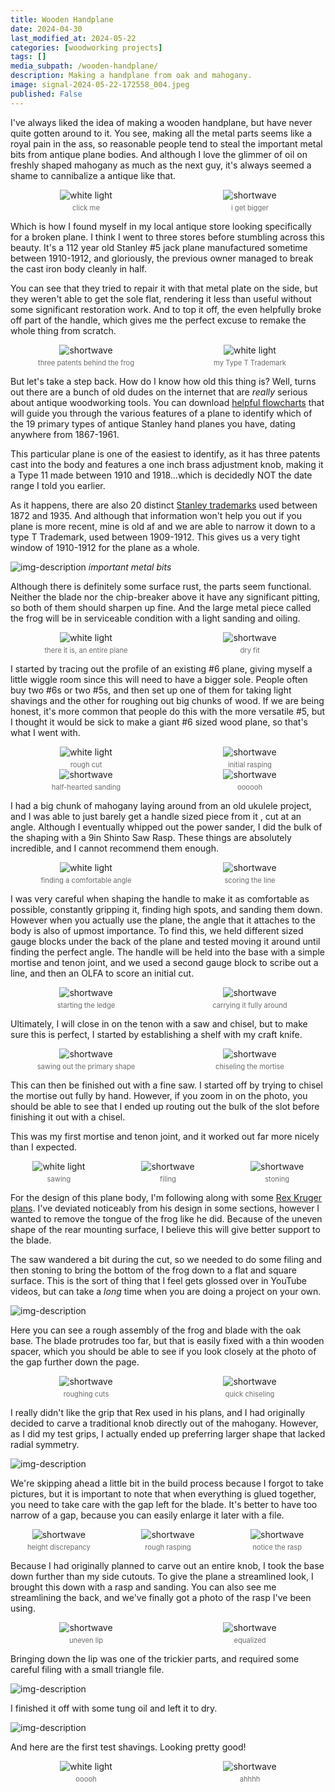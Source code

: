 ```yaml
---
title: Wooden Handplane
date: 2024-04-30
last_modified_at: 2024-05-22
categories: [woodworking projects]
tags: []
media_subpath: /wooden-handplane/
description: Making a handplane from oak and mahogany.
image: signal-2024-05-22-172558_004.jpeg
published: False
---
```


<style>
    .grid-2x2 {
        display: grid;
        grid-template-columns: 1fr 1fr;
        grid-template-rows: auto auto;
        column-gap: 20px; /* Keep horizontal gap */
        justify-items: center;
    }
    .grid-3x2 {
        display: grid;
        grid-template-columns: 1fr 1fr 1fr;
        grid-template-rows: auto auto;
        column-gap: 20px; /* Keep horizontal gap */
        justify-items: center;
    }
    .grid-container {
        justify-items: center;
    }
    .grid-container > div {
        display: flex;
        flex-direction: column;
        align-items: center;
        height: 100%; /* Ensure the div takes full height of the grid cell */
        justify-content: flex-end; /* Align items to the bottom */
    }
    .grid-container img {
        width: auto;
        max-width: 100%;
        height: auto;
        object-fit: cover;
        display: block;
        margin-bottom: 5px; /* Small margin to separate the image and caption */
    }
    .grid-container .caption em {
        display: block;
        text-align: center;
        font-style: normal;
        font-size: 80%;
        padding: 0;
        color: #6d6c6c;
    }
</style>

I've always liked the idea of making a wooden handplane, but have never quite gotten around to it. You see, making all the metal parts seems like a royal pain in the ass, so reasonable people tend to steal the important metal bits from antique plane bodies. And although I love the glimmer of oil on freshly shaped mahogany as much as the next guy, it's always seemed a shame to cannibalize a antique like that.

<div class="grid-container grid-2x2">
    <div>
        <img src="20240420_185315.jpg" alt="white light">
    </div>
    <div>
        <img src="20240430_185813.jpg" alt="shortwave">
    </div>
    <div class="caption">
        <em>click me</em>
    </div>
    <div class="caption">
        <em>i get bigger</em>
    </div>
</div>

Which is how I found myself in my local antique store looking specifically for a broken plane. I think I went to three stores before stumbling across this beauty. It's a 112 year old Stanley #5 jack plane manufactured sometime between 1910-1912, and gloriously, the previous owner managed to break the cast iron body cleanly in half. 

You can see that they tried to repair it with that metal plate on the side, but they weren't able to get the sole flat, rendering it less than useful without some significant restoration work. And to top it off, the even helpfully broke off part of the handle, which gives me the perfect excuse to remake the whole thing from scratch.

<div class="grid-container grid-2x2">
    <div>
        <img src="signal-2024-05-24-212738_002.jpeg" alt="shortwave">
    </div>
    <div>
        <img src="signal-2024-05-20-193343_002.jpeg" alt="white light">
    </div>
    <div class="caption">
        <em>three patents behind the frog</em>
    </div>
    <div class="caption">
        <em>my Type T Trademark</em>
    </div>
</div>


But let's take a step back. How do I know how old this thing is? Well, turns out there are a bunch of old dudes on the internet that are _really_ serious about antique woodworking tools. You can download [helpful flowcharts](https://woodandshop.com/wp-content/uploads/2021/01/stanley-bailey-handplane-type-study-flow-chart-2021.pdf) that will guide you through the various features of a plane to identify which of the 19 primary types of antique Stanley hand planes you have, dating anywhere from 1867-1961. 

This particular plane is one of the easiest to identify, as it has three patents cast into the body and features a one inch brass adjustment knob, making it a Type 11 made between 1910 and 1918...which is decidedly NOT the date range I told you earlier.

As it happens, there are also 20 distinct [Stanley trademarks](https://virginiatoolworks.com/2015/02/16/stanley-trademark-stamps/) used between 1872 and 1935. And although that information won't help you out if you plane is more recent, mine is old af and we are able to narrow it down to a type T Trademark, used between 1909-1912. This gives us a very tight window of 1910-1912 for the plane as a whole.


![img-description](20240420_194523.jpg)
_important metal bits_

Although there is definitely some surface rust, the parts seem functional. Neither the blade nor the chip-breaker above it have any significant pitting, so both of them should sharpen up fine. And the large metal piece called the frog will be in serviceable condition with a light sanding and oiling. 

<div class="grid-container grid-2x2">
    <div>
        <img src="20240420_203449.jpg" alt="white light">
    </div>
    <div>
        <img src="20240420_203948.jpg" alt="shortwave">
    </div>
    <div class="caption">
        <em>there it is, an entire plane</em>
    </div>
    <div class="caption">
        <em>dry fit</em>
    </div>
</div>

I started by tracing out the profile of an existing #6 plane, giving myself a little wiggle room since this will need to have a bigger sole. People often buy two #6s or two #5s, and then set up one of them for taking light shavings and the other for roughing out big chunks of wood. If we are being honest, it's more common that people do this with the more versatile #5, but I thought it would be sick to make a giant #6 sized wood plane, so that's what I went with.



<div class="grid-container grid-2x2">
    <div>
        <img src="20240420_223625.jpg" alt="white light">
    </div>
    <div>
        <img src="20240420_230114.jpg" alt="shortwave">
    </div>
    <div class="caption">
        <em>rough cut</em>
    </div>
    <div class="caption">
        <em>initial rasping</em>
    </div>
</div>

<div class="grid-container grid-2x2">
    <div>
        <img src="20240421_111424.jpg" alt="shortwave">
    </div>
    <div>
        <img src="20240421_113350.jpg" alt="shortwave">
    </div>
    <div class="caption">
        <em>half-hearted sanding</em>
    </div>
    <div class="caption">
        <em>oooooh</em>
    </div>
</div>
 
I had a big chunk of mahogany laying around from an old ukulele project, and I was able to just barely get a handle sized piece from it , cut at an angle. Although I eventually whipped out the power sander, I did the bulk of the shaping with a 9in Shinto Saw Rasp. These things are absolutely incredible, and I cannot recommend them enough. 

<div class="grid-container grid-2x2">
    <div>
        <img src="cropped.jpg" alt="white light">
    </div>
    <div>
        <img src="20240421_151630.jpg" alt="shortwave">
    </div>
    <div class="caption">
        <em>finding a comfortable angle</em>
    </div>
    <div class="caption">
        <em>scoring the line</em>
    </div>
</div>

I was very careful when shaping the handle to make it as comfortable as possible, constantly gripping it, finding high spots, and sanding them down. However when you actually use the plane, the angle that it attaches to the body is also of upmost importance. To find this, we held different sized gauge blocks under the back of the plane and tested moving it around until finding the perfect angle. The handle will be held into the base with a simple mortise and tenon joint, and we used a second gauge block to scribe out a line, and then an OLFA to score an initial cut. 

<div class="grid-container grid-2x2">
    <div>
        <img src="20240421_152454.jpg" alt="shortwave">
    </div>
    <div>
        <img src="20240421_160910.jpg" alt="shortwave">
    </div>
    <div class="caption">
        <em>starting the ledge</em>
    </div>
    <div class="caption">
        <em>carrying it fully around</em>
    </div>
</div>

Ultimately, I will close in on the tenon with a saw and chisel, but to make sure this is perfect, I started by establishing a shelf with my craft knife. 

<div class="grid-container grid-2x2">
    <div>
        <img src="20240423_184557.jpg" alt="shortwave">
    </div>
    <div>
        <img src="20240423_214428.jpg" alt="shortwave">
    </div>
    <div class="caption">
        <em>sawing out the primary shape</em>
    </div>
    <div class="caption">
        <em>chiseling the mortise</em>
    </div>
</div>

This can then be finished out with a fine saw. I started off by trying to chisel the mortise out fully by hand. However, if you zoom in on the photo, you should be able to see that I ended up routing out the bulk of the slot before finishing it out with a chisel. 

This was my first mortise and tenon joint, and it worked out far more nicely than I expected.

<div class="grid-container grid-3x2">
    <div>
        <img src="20240420_210025.jpg" alt="white light">
    </div>
    <div>
        <img src="20240420_211950.jpg" alt="shortwave">
    </div>
    <div>
        <img src="20240421_130814.jpg" alt="shortwave">
    </div>
    <div class="caption">
        <em>sawing</em>
    </div>
    <div class="caption">
        <em>filing</em>
    </div>
    <div class="caption">
        <em>stoning</em>
    </div>
</div>

For the design of this plane body, I'm following along with some [Rex Kruger plans](https://www.rexkrueger.com/store/p/plans-adjustable-jointer-plane). I've deviated noticeably from his design in some sections, however I wanted to remove the tongue of the frog like he did. Because of the uneven shape of the rear mounting surface, I believe this will give better support to the blade.

The saw wandered a bit during the cut, so we needed to do some filing and then stoning to bring the bottom of the frog down to a flat and square surface. This is the sort of thing that I feel gets glossed over in YouTube videos, but can take a _long_ time when you are doing a project on your own.

![img-description](20240421_145921.jpg)

Here you can see a rough assembly of the frog and blade with the oak base. The blade protrudes too far, but that is easily fixed with a thin wooden spacer, which you should be able to see if you look closely at the photo of the gap further down the page.


<div class="grid-container grid-2x2">
    <div>
        <img src="20240424_203332.jpg" alt="shortwave">
    </div>
    <div>
        <img src="20240424_204146.jpg" alt="shortwave">
    </div>
    <div class="caption">
        <em>roughing cuts</em>
    </div>
    <div class="caption">
        <em>quick chiseling</em>
    </div>
</div>

I really didn't like the grip that Rex used in his plans, and I had originally decided to carve a traditional knob directly out of the mahogany. However, as I did my test grips, I actually ended up preferring larger shape that lacked radial symmetry.  

![img-description](signal-2024-05-20-193356_002.jpeg)

We're skipping ahead a little bit in the build process because I forgot to take pictures, but it is important to note that when everything is glued together, you need to take care with the gap left for the blade. It's better to have too narrow of a gap, because you can easily enlarge it later with a file.


<div class="grid-container grid-3x2">
    <div>
        <img src="20240430_165539.jpg" alt="shortwave">
    </div>
    <div>
        <img src="20240430_170340.jpg" alt="shortwave">
    </div>
    <div>
        <img src="20240430_165611.jpg" alt="shortwave">
    </div>
    <div class="caption">
        <em>height discrepancy</em>
    </div>
    <div class="caption">
        <em>rough rasping</em>
    </div>
    <div class="caption">
        <em>notice the rasp</em>
    </div>
</div>

Because I had originally planned to carve out an entire knob, I took the base down further than my side cutouts. To give the plane a streamlined look, I brought this down with a rasp and sanding. You can also see me streamlining the back, and we've finally got a photo of the rasp I've been using.

<div class="grid-container grid-2x2">
    <div>
        <img src="20240430_171640.jpg" alt="shortwave">
    </div>
    <div>
        <img src="20240430_183719.jpg" alt="shortwave">
    </div>
    <div class="caption">
        <em>uneven lip</em>
    </div>
    <div class="caption">
        <em>equalized</em>
    </div>
</div>

Bringing down the lip was one of the trickier parts, and required some careful filing with a small triangle file.

![img-description](20240430_181845.jpg)

I finished it off with some tung oil and left it to dry. 


![img-description](20240420_204527.jpg)

And here are the first test shavings. Looking pretty good!


<div class="grid-container grid-2x2">
    <div>
        <img src="signal-2024-05-22-172558_002.jpeg" alt="white light">
    </div>
    <div>
        <img src="signal-2024-05-22-172558_003.jpeg" alt="shortwave">
    </div>
    <div class="caption">
        <em>ooooh</em>
    </div>
    <div class="caption">
        <em>ahhhh</em>
    </div>
</div>
<!-- 
<div class="grid-container grid-2x2">
    <div>
        <img src="signal-2024-05-22-172558_004.jpeg" alt="shortwave">
    </div>
    <div>
        <img src="signal-2024-05-22-172558_005.jpeg" alt="shortwave">
    </div>
    <div class="caption">
        <em>so</em>
    </div>
    <div class="caption">
        <em>prettty</em>
    </div>
</div> -->
